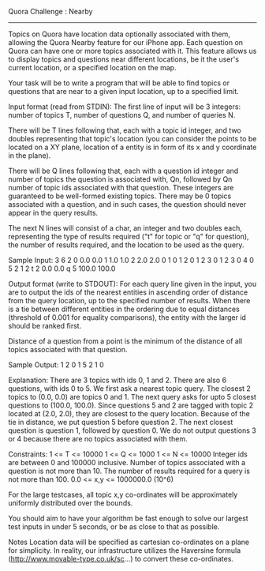 Quora Challenge : Nearby

-----------------------------------------------------------------------

Topics on Quora have location data optionally associated with them, allowing the Quora Nearby feature for our iPhone app. Each question on Quora can have one or more topics associated with it. This feature allows us to display topics and questions near different locations, be it the user's current location, or a specified location on the map.

Your task will be to write a program that will be able to find topics or questions that are near to a given input location, up to a specified limit.

Input format (read from STDIN):
The first line of input will be 3 integers: number of topics T, number of questions Q, and number of queries N.

There will be T lines following that, each with a topic id integer, and two doubles representing that topic's location (you can consider the points to be located on a XY plane, location of a entity is in form of its x and y coordinate in the plane).

There will be Q lines following that, each with a question id integer and number of topics the question is associated with, Qn, followed by Qn number of topic ids associated with that question. These integers are guaranteed to be well-formed existing topics.  There may be 0 topics associated with a question, and in such cases, the question should never appear in the query results.

The next N lines will consist of a char, an integer and two doubles each, representing the type of results required ("t" for topic or "q" for question), the number of results required, and the location to be used as the query.

Sample Input:
3 6 2
0 0.0 0.0
1 1.0 1.0
2 2.0 2.0
0 1 0
1 2 0 1
2 3 0 1 2
3 0
4 0
5 2 1 2
t 2 0.0 0.0
q 5 100.0 100.0


Output format (write to STDOUT):
For each query line given in the input, you are to output the ids of the nearest entities in ascending order of distance from the query location, up to the specified number of results.  When there is a tie between different entities in the ordering due to equal distances (threshold of 0.001 for equality comparisons), the entity with the larger id should be ranked first.

Distance of a question from a point is the minimum of the distance of all topics associated with that question.

Sample Output:
1
2
0 1
5 2 1 0


Explanation:
There are 3 topics with ids 0, 1 and 2. There are also 6 questions, with ids 0 to 5. We first ask a nearest topic query. 
The closest 2 topics to (0.0, 0.0) are topics 0 and 1.
The next query asks for upto 5 closest questions to (100.0, 100.0). Since questions 5 and 2 are tagged with topic 2 located at (2.0, 2.0), they are closest to the query location.
Because of the tie in distance, we put question 5 before question 2.
The next closest question is question 1, followed by question 0.
We do not output questions 3 or 4 because there are no topics associated with them.

Constraints:
1 <= T <= 10000
1 <= Q <= 1000
1 <= N <= 10000
Integer ids are between 0 and 100000 inclusive.
Number of topics associated with a question is not more than 10.
The number of results required for a query is not more than 100.
0.0 <= x,y <= 1000000.0 (10^6)

For the large testcases, all topic x,y co-ordinates will be approximately uniformly distributed over the bounds.

You should aim to have your algorithm be fast enough to solve our largest test inputs in under 5 seconds, or be as close to that as possible.

Notes
Location data will be specified as cartesian co-ordinates on a plane for simplicity.  In reality, our infrastructure utilizes the Haversine formula (http://www.movable-type.co.uk/sc...) to convert these co-ordinates.


